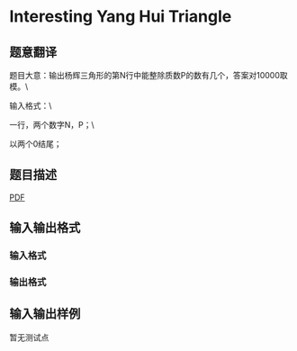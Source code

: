# Interesting Yang Hui Triangle

## 题意翻译

题目大意：输出杨辉三角形的第N行中能整除质数P的数有几个，答案对10000取模。\

输入格式：\

一行，两个数字N，P；\

以两个0结尾；

## 题目描述

[problemUrl]: https://uva.onlinejudge.org/index.php?option=com_onlinejudge&Itemid=8&category=446&page=show_problem&problem=4130

[PDF](https://uva.onlinejudge.org/external/13/p1384.pdf)

## 输入输出格式

### 输入格式

### 输出格式

## 输入输出样例

暂无测试点

